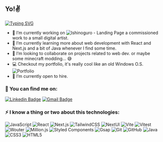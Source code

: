 ## Yo!✌️
[![Typing SVG](https://readme-typing-svg.demolab.com/?lines=I'm+Fernando+Ouviña;Web+Developer)](https://git.io/typing-svg)


- 📌 I’m currently working on ![Ishinoguro - Landing Page](https://github.com/FerOuvina/Ishinoguro-Landing-Page) a commissioned work to a small digital artist.
- 🌱 I’m currently learning more about web development with React and Next.js and a bit of Java whenever I find some time.
- 👯 I’m looking to collaborate on projects related to web dev. or maybe some minecraft modding... 😅
- 💻 Checkout my portfolio, it's really cool like an old Windows O.S. ![Portfolio](https://ouvina-fernando.vercel.app/)
- 📢 I’m currently open to hire.

### 📌 You can find me on:
[![Linkedin Badge](https://img.shields.io/badge/-fernando07-blue?style=flat-square&logo=Linkedin&logoColor=white&link=https://www.linkedin.com/in/fernando07/)](https://www.linkedin.com/in/fernando07)
[![Gmail Badge](https://img.shields.io/badge/-contactfernando07@gmail.com-c14438?style=flat-square&logo=Gmail&logoColor=white&link=mailto:contactfernando07@gmail.com)](mailto:contactfernando07@gmail.com)

### ⚡ I know a thing or two about this technologies: 

![JavaScript](https://img.shields.io/badge/-JavaScript-black?style=flat-square&logo=javascript)
![React](https://img.shields.io/badge/-React-black?style=flat-square&logo=react)
![Next.js](https://img.shields.io/badge/-Next.js-181717?style=flat-square&logo=nextdotjs)
![TailwindCSS](https://img.shields.io/badge/-Tailwind%20CSS-181717?style=flat-square&logo=tailwindcss)
![NextUI](https://img.shields.io/badge/-NextUI-181717?style=flat-square&logo=nextUI)
![Vite](https://img.shields.io/badge/-Vite-181717?style=flat-square&logo=vite)
![Vitest](https://img.shields.io/badge/-Vitest-181717?style=flat-square&logo=vitest)
![Wouter](https://img.shields.io/badge/-Wouter-181717?style=flat-square&logo=wouter)
![Million.js](https://img.shields.io/badge/-Million.js-181717?style=flat-square&logo=milliondotjs)
![Styled Components](https://img.shields.io/badge/-Styled%20Components-181717?style=flat-square&logo=styledcomponents)
![Gsap](https://img.shields.io/badge/-Gsap-181717?style=flat-square&logo=gsap)
![Git](https://img.shields.io/badge/-Git-black?style=flat-square&logo=git)
![GitHub](https://img.shields.io/badge/-GitHub-181717?style=flat-square&logo=github)
![Java](https://img.shields.io/badge/-java-181717?style=flat-square&logo=java)
![CSS3](https://img.shields.io/badge/-CSS3-181717?style=flat-square&logo=css3)
![HTML5](https://img.shields.io/badge/-HTML5-181717?style=flat-square&logo=html5&logoColor=white)
